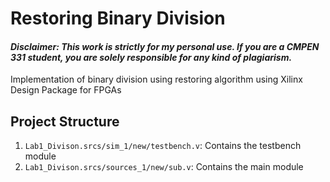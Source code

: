 # Restoring Binary Division
#### *Disclaimer: This work is strictly for my personal use. If you are a CMPEN 331 student, you are solely responsible for any kind of plagiarism.*

Implementation of binary division using restoring algorithm using Xilinx Design Package for FPGAs

## Project Structure 

1. `Lab1_Divison.srcs/sim_1/new/testbench.v`: Contains the testbench module 
2. `Lab1_Divison.srcs/sources_1/new/sub.v`: Contains the main module 

